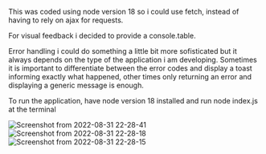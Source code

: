 This was coded using node version 18 so i could use fetch, instead of having to rely on ajax for requests.

For visual feedback i decided to provide a console.table.

Error handling i could do something a little bit more sofisticated but it always depends on the type of the application i am developing. Sometimes it is important to differentiate between the error codes and display a toast informing exactly what happened, other times only returning an error and displaying a generic message is enough.

To run the application, have node version 18 installed and run node index.js at the terminal


![Screenshot from 2022-08-31 22-28-41](https://user-images.githubusercontent.com/12975404/187815743-c4248115-9836-4475-ad6f-e14ac836590f.png)
![Screenshot from 2022-08-31 22-28-18](https://user-images.githubusercontent.com/12975404/187815745-c729e61a-4b0b-439c-b0a7-96a34c3df9f5.png)
![Screenshot from 2022-08-31 22-28-15](https://user-images.githubusercontent.com/12975404/187815747-aa08b1e9-b6f8-475d-badc-d1d00db56aa5.png)
